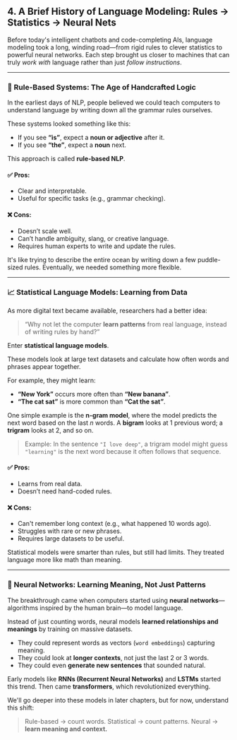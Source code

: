 

## 4. **A Brief History of Language Modeling: Rules → Statistics → Neural Nets**

Before today's intelligent chatbots and code-completing AIs, language modeling took a long, winding road—from rigid rules to clever statistics to powerful neural networks. Each step brought us closer to machines that can truly *work with* language rather than just *follow instructions*.

---

### 🧾 Rule-Based Systems: The Age of Handcrafted Logic

In the earliest days of NLP, people believed we could teach computers to understand language by writing down all the grammar rules ourselves.

These systems looked something like this:

* If you see **“is”**, expect a **noun or adjective** after it.
* If you see **“the”**, expect a **noun** next.

This approach is called **rule-based NLP**.

#### ✅ Pros:

* Clear and interpretable.
* Useful for specific tasks (e.g., grammar checking).

#### ❌ Cons:

* Doesn’t scale well.
* Can’t handle ambiguity, slang, or creative language.
* Requires human experts to write and update the rules.

It's like trying to describe the entire ocean by writing down a few puddle-sized rules. Eventually, we needed something more flexible.

---

### 📈 Statistical Language Models: Learning from Data

As more digital text became available, researchers had a better idea:

> “Why not let the computer **learn patterns** from real language, instead of writing rules by hand?”

Enter **statistical language models**.

These models look at large text datasets and calculate how often words and phrases appear together.

For example, they might learn:

* **“New York”** occurs more often than **“New banana”**.
* **“The cat sat”** is more common than **“Cat the sat”**.

One simple example is the **n-gram model**, where the model predicts the next word based on the last *n* words. A **bigram** looks at 1 previous word; a **trigram** looks at 2, and so on.

> Example: In the sentence `"I love deep"`, a trigram model might guess `"learning"` is the next word because it often follows that sequence.

#### ✅ Pros:

* Learns from real data.
* Doesn’t need hand-coded rules.

#### ❌ Cons:

* Can't remember long context (e.g., what happened 10 words ago).
* Struggles with rare or new phrases.
* Requires large datasets to be useful.

Statistical models were smarter than rules, but still had limits. They treated language more like math than meaning.

---

### 🧠 Neural Networks: Learning Meaning, Not Just Patterns

The breakthrough came when computers started using **neural networks**—algorithms inspired by the human brain—to model language.

Instead of just counting words, neural models **learned relationships and meanings** by training on massive datasets.

* They could represent words as vectors (`word embeddings`) capturing meaning.
* They could look at **longer contexts**, not just the last 2 or 3 words.
* They could even **generate new sentences** that sounded natural.

Early models like **RNNs (Recurrent Neural Networks)** and **LSTMs** started this trend. Then came **transformers**, which revolutionized everything.

We'll go deeper into these models in later chapters, but for now, understand this shift:

> Rule-based → count words.
> Statistical → count patterns.
> Neural → **learn meaning and context.**

